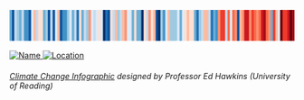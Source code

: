 ![Warming Stripes for DE](https://github.com/Christovis/christovis/blob/main/EUROPE-Netherlands--1901-2019-BK.png?raw=true)

<p>
  <a href="http://www.chrbecker.net">
    <img src="https://img.shields.io/static/v1?label=Name&message=Christovis&color=2ec352&labelColor=2c3239"
         alt="Name">
  </a>
  <a href="https://en.wikipedia.org/wiki/Amsterdam">
    <img src="https://img.shields.io/static/v1?label=Location&message=NL&color=2ec352&labelColor=2c3239"
         alt="Location">
  </a>
</p>


###### [*Climate Change Infographic*](https://showyourstripes.info/) designed by Professor Ed Hawkins (University of Reading)
